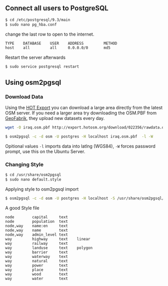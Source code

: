 ## Connect all users to PostgreSQL

```bash
$ cd /etc/postgresql/9.3/main
$ sudo nano pg_hba.conf
```
change the last row to open to the internet.

```bash
TYPE    DATABASE    USER    ADDRESS         METHOD
host    all         all     0.0.0.0/0       md5
```

Restart the server afterwards

```bash
$ sudo service postgresql restart
```

## Using osm2pgsql

### Download Data

Using the [HOT Export](http://export.hotosm.org/) you can download a large area directly from the latest OSM server.
If you need a larger area try downloading the OSM.PBF from [GeoFabrik](http://download.geofabrik.de/), they upload new datasets every day.

```bash
wget -O iraq.osm.pbf http://export.hotosm.org/download/022356/rawdata.osm.pbf
```

```bash
$ osm2pgsql -c -d osm -U postgres -H localhost iraq.osm.pbf  -l -W
```
Opitional values ``-l`` imports data into latlng (WGS84), ``-W`` forces password prompt, use this on the Ubuntu Server.


### Changing Style

```bash
$ cd /usr/share/osm2pgsql
$ sudo nano default.style
```

Applying style to osm2pgsql import

```bash
$ osm2pgsql -c -d osm -U postgres -H localhost -S /usr/share/osm2pgsql/roads.style iraq-latest.osm.pbf
```

A good Style file

```text
node        capital     text
node        population  text
node,way    name:en     text
node,way    name        text
node,way    admin_level text
way         highway     text    linear
way         railway     text
way         landuse     text    polygon
way         barrier     text
way         waterway    text
way         natural     text
way         power       text
way         place       text
way         wood        text
way         water       text
```
